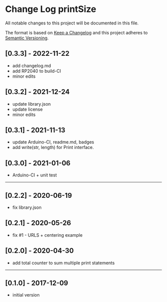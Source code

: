 # Change Log printSize

All notable changes to this project will be documented in this file.

The format is based on [Keep a Changelog](http://keepachangelog.com/)
and this project adheres to [Semantic Versioning](http://semver.org/).


## [0.3.3] - 2022-11-22
- add changelog.md
- add RP2040 to build-CI
- minor edits


## [0.3.2] - 2021-12-24
- update library.json
- update license
- minor edits

## [0.3.1] - 2021-11-13
- update Arduino-CI, readme.md, badges
- add write(str, length) for Print interface.

## [0.3.0] - 2021-01-06
- Arduino-CI + unit test

----

## [0.2.2] - 2020-06-19
- fix library.json

## [0.2.1] - 2020-05-26
- fix #1 - URLS + centering example

## [0.2.0] - 2020-04-30
- add total counter to sum multiple print statements


----

## [0.1.0] - 2017-12-09
- initial version

